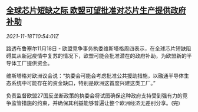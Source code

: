 <!--1637233263000-->
[全球芯片短缺之际 欧盟可望批准对芯片生产提供政府补助](https://cn.reuters.com/article/global-chip-shortage-eu-subsidy-1118-idCNKBS2I30ZN)
------

<div><i>2021-11-18T10:54:01Z</i></div><p>路透布鲁塞尔11月18日 - 欧盟竞争事务执委维斯塔格周四表示，在全球芯片短缺阻碍其从新冠疫情中复苏的情况下，欧盟可能会批准潜在的政府补助，为欧盟新的半导体工厂提供资金。</p><p>维斯塔格对欧洲议会说：“执委会可能会考虑批准公共援助措施，以融通半导体生态系统中可能存在的资金缺口，特别是欧洲这首度兴建这类工厂。”</p><p>负责监督欧盟27国反垄断政策的执委会将试图确保这种政府支持受到强有力的竞争监管措施的约束，并确保其利益能够普遍让整个欧洲经济无差别分享。(完)</p>
